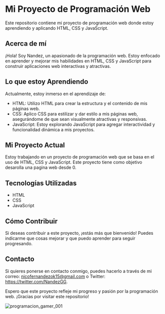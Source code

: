 # Mi Proyecto de Programación Web

Este repositorio contiene mi proyecto de programación web donde estoy aprendiendo y aplicando HTML, CSS y JavaScript.

## Acerca de mí

¡Hola! Soy Nandez, un apasionado de la programación web. Estoy enfocado en aprender y mejorar mis habilidades en HTML, CSS y JavaScript para construir aplicaciones web interactivas y atractivas.

## Lo que estoy Aprendiendo

Actualmente, estoy inmerso en el aprendizaje de:

- HTML: Utilizo HTML para crear la estructura y el contenido de mis páginas web.
- CSS: Aplico CSS para estilizar y dar estilo a mis páginas web, asegurándome de que sean visualmente atractivas y responsivas.
- JavaScript: Estoy explorando JavaScript para agregar interactividad y funcionalidad dinámica a mis proyectos.

## Mi Proyecto Actual

Estoy trabajando en un proyecto de programación web que se basa en el uso de HTML, CSS y JavaScript. Este proyecto tiene como objetivo desarolla una pagina web desde 0.

## Tecnologías Utilizadas

- HTML
- CSS
- JavaScript

## Cómo Contribuir

Si deseas contribuir a este proyecto, ¡estás más que bienvenido! Puedes indicarme que cosas mejorar y que puedo aprender para seguir progresando.

## Contacto

Si quieres ponerse en contacto conmigo, puedes hacerlo a través de mi correo: nicofernandezok15@gmail.com o  Twitter: https://twitter.com/NandezGG.

Espero que este proyecto refleje mi progreso y pasión por la programación web. ¡Gracias por visitar este repositorio!

![programacion_gamer_001](https://github.com/iNandez/iNandez/assets/84351948/b764b0ba-0bd5-4ca7-a27d-4b7819025d4b)
